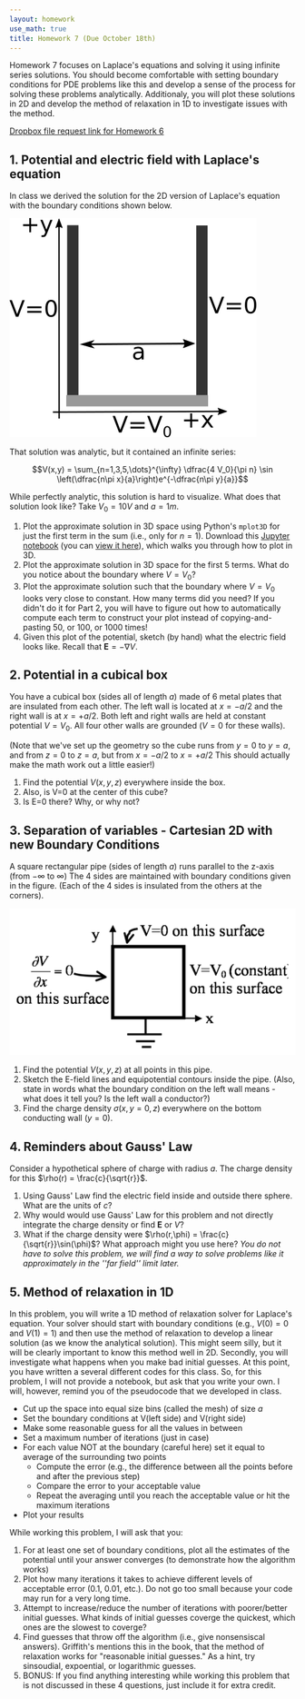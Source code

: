 ```yaml
---
layout: homework
use_math: true
title: Homework 7 (Due October 18th)
---
```


Homework 7 focuses on Laplace's equations and solving it using infinite series solutions. You should become comfortable with setting boundary conditions for PDE problems like this and develop a sense of the process for solving these problems analytically. Additionaly, you will plot these solutions in 2D and develop the method of relaxation in 1D to investigate issues with the method.

[Dropbox file request link for Homework 6](https://www.dropbox.com/request/ReuOdcuKjvoLvVZok72Z)

## 1. Potential and electric field with Laplace's equation

In class we derived the solution for the 2D version of Laplace's equation with the boundary conditions shown below.

![Channel](./images/hw5/channel.png "Channel")


That solution was analytic, but it contained an infinite series:

$$V(x,y) = \sum_{n=1,3,5,\dots}^{\infty} \dfrac{4 V_0}{\pi n} \sin \left(\dfrac{n\pi x}{a}\right)e^{-\dfrac{n\pi y}{a}}$$


While perfectly analytic, this solution is hard to visualize. What does that solution look like? Take $V_0 = 10V$ and $a = 1m$.

1. Plot the approximate solution in 3D space using Python's ```mplot3D``` for just the first term in the sum (i.e., only for $n = 1$). Download this [Jupyter notebook](../jupyter/HW7-3dPotentialPlot.ipynb) (you can [view it here](https://github.com/dannycab/phy481msu_f2017/blob/master/jupyter/HW7-3dPotentialPlot.ipynb)), which walks you through how to plot in 3D.
2. Plot the approximate solution in 3D space for the first 5 terms. What do you notice about the boundary where $V=V_0$?
3. Plot the approximate solution such that the boundary where $V=V_0$ looks very close to constant. How many terms did you need? If you didn't do it for Part 2, you will have to figure out how to automatically compute each term to construct your plot instead of copying-and-pasting 50, or 100, or 1000 times!
4. Given this plot of the potential, sketch (by hand) what the electric field looks like. Recall that $\mathbf{E} = -\nabla V$.


## 2. Potential in a cubical box

You have a cubical box (sides all of length $a$) made of 6 metal plates that are insulated from each other. The left wall is located at $x=-a/2$ and the right wall is at $x=+a/2$. Both left and right walls are held at constant potential $V=V_0$. All four other walls are grounded ($V=0$ for these walls).

(Note that we've set up the geometry so the cube runs from $y=0$ to $y=a$, and from $z=0$ to $z=a$,  but from $x=-a/2$ to $x=+a/2$  This should actually make the math work out a little easier!)

1. Find the potential $V(x,y,z)$ everywhere inside the box.
2. Also, is V=0 at the center of this cube?
3. Is E=0 there? Why, or why not?

## 3. Separation of variables - Cartesian 2D with new Boundary Conditions

A square rectangular pipe (sides of length $a$) runs parallel to the z-axis (from $-\infty$ to $\infty$)  The 4 sides are maintained with boundary conditions given in the figure. (Each of the 4 sides is insulated from the others at the corners).

![Tube](../notes/images/tube_2.png "Tube")


1. Find the potential $V(x,y,z)$ at all points in this pipe.
2. Sketch the E-field lines and equipotential contours inside the pipe. (Also, state in words what the boundary condition on the left wall means - what does it tell you? Is the left wall a conductor?)
3. Find the charge density $\sigma(x,y=0,z)$ everywhere on the bottom conducting wall $(y=0)$.

## 4. Reminders about Gauss' Law

Consider a hypothetical sphere of charge with radius $a$. The charge density for this $\rho(r) = \frac{c}{\sqrt{r}}$.

1. Using Gauss' Law find the electric field inside and outside there sphere. What are the units of $c$?
2. Why would would use Gauss' Law for this problem and not directly integrate the charge density or find $\mathbf{E}$ or $V$?
3. What if the charge density were $\rho(r,\phi) = \frac{c}{\sqrt{r}}\sin(\phi)$? What approach might you use here? *You do not have to solve this problem, we will find a way to solve problems like it approximately in the ''far field'' limit later.*

## 5. Method of relaxation in 1D

In this problem, you will write a 1D method of relaxation solver for Laplace's equation. Your solver should start with boundary conditions (e.g., $V(0) = 0$ and $V(1) = 1$) and then use the method of relaxation to develop a linear solution (as we know the analytical solution). This might seem silly, but it will be clearly important to know this method well in 2D. Secondly, you will investigate what happens when you make bad initial guesses. At this point, you have written a several different codes for this class. So, for this problem, I will not provide a notebook, but ask that you write your own. I will, however, remind you of the pseudocode that we developed in class.

* Cut up the space into equal size bins (called the mesh) of size $a$
* Set the boundary conditions at V(left side) and V(right side)
* Make some reasonable guess for all the values in between
* Set a maximum number of iterations (just in case)
* For each value NOT at the boundary (careful here) set it equal to average of the surrounding two points
  - Compute the error (e.g., the difference between all the points before and after the previous step)
  - Compare the error to your acceptable value
  - Repeat the averaging until you reach the acceptable value or hit the maximum iterations
* Plot your results

While working this problem, I will ask that you:

1. For at least one set of boundary conditions, plot all the estimates of the potential until your answer converges (to demonstrate how the algorithm works)
2. Plot how many iterations it takes to achieve different levels of acceptable error (0.1, 0.01, etc.). Do not go too small because your code may run for a very long time.
3. Attempt to increase/reduce the number of iterations with poorer/better initial guesses. What kinds of initial guesses coverge the quickest, which ones are the slowest to coverge?
4. Find guesses that throw off the algorithm (i.e., give nonsensiscal answers). Griffith's mentions this in the book, that the method of relaxation works for "reasonable initial guesses." As a hint, try sinsoudial, expoential, or logarithmic guesses.
5. BONUS: If you find anything interesting while working this problem that is not discussed in these 4 questions, just include it for extra credit.
